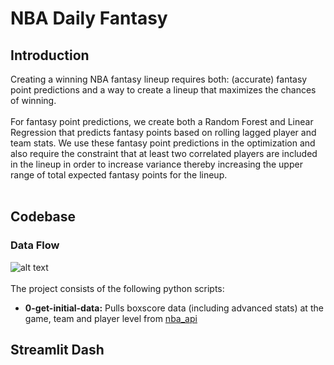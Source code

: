 # NBA Daily Fantasy

## Introduction
Creating a winning NBA fantasy lineup requires both: (accurate) fantasy point predictions and a way to create a lineup that maximizes the chances of winning. 
<br>
<br>
For fantasy point predictions, we create both a Random Forest and Linear Regression that predicts fantasy points based on rolling lagged player and team stats. We use these fantasy point predictions in the optimization and also require the constraint that at least two correlated players are included in the lineup in order to increase variance thereby increasing the upper range of total expected fantasy points for the lineup.
<br>
<br>


## Codebase
### Data Flow
![alt text](https://lucid.app/publicSegments/view/0422e716-7a97-424d-8479-4fc30e19a408/image.png)
<br>
<br>
The project consists of the following python scripts:
<br>
- **0-get-initial-data:** Pulls boxscore data (including advanced stats) at the game, team and player level from [nba_api](https://github.com/swar/nba_api)

## Streamlit Dash
